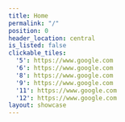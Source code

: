 ```yaml
---
title: Home
permalink: "/"
position: 0
header_location: central
is_listed: false
clickable_tiles:
  '5': https://www.google.com
  '6': https://www.google.com
  '8': https://www.google.com
  '9': https://www.google.com
  '11': https://www.google.com
  '12': https://www.google.com
layout: showcase
---
```


